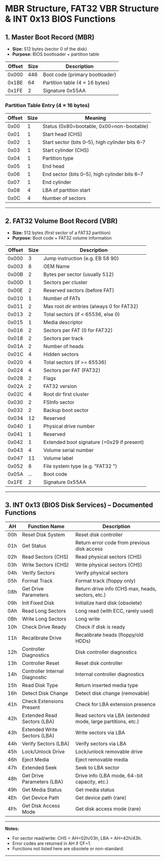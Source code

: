 # MBR Structure, FAT32 VBR Structure & INT 0x13 BIOS Functions

## 1. Master Boot Record (MBR)

- **Size:** 512 bytes (sector 0 of the disk)
- **Purpose:** BIOS bootloader + partition table

| Offset   | Size   | Description                        |
|----------|--------|------------------------------------|
| 0x000    | 446    | Boot code (primary bootloader)     |
| 0x1BE    | 64     | Partition table (4 × 16 bytes)     |
| 0x1FE    | 2      | Signature 0x55AA                   |

### Partition Table Entry (4 × 16 bytes)

| Offset | Size | Meaning                                              |
|--------|------|------------------------------------------------------|
| 0x00   | 1    | Status (0x80=bootable, 0x00=non-bootable)            |
| 0x01   | 1    | Start head (CHS)                                     |
| 0x02   | 1    | Start sector (bits 0–5), high cylinder bits 6–7      |
| 0x03   | 1    | Start cylinder (CHS)                                 |
| 0x04   | 1    | Partition type                                       |
| 0x05   | 1    | End head                                             |
| 0x06   | 1    | End sector (bits 0–5), high cylinder bits 6–7        |
| 0x07   | 1    | End cylinder                                         |
| 0x08   | 4    | LBA of partition start                               |
| 0x0C   | 4    | Number of sectors                                    |

---

## 2. FAT32 Volume Boot Record (VBR)

- **Size:** 512 bytes (first sector of a FAT32 partition)
- **Purpose:** Boot code + FAT32 volume information

| Offset   | Size | Description                                  |
|----------|------|----------------------------------------------|
| 0x000    | 3    | Jump instruction (e.g. EB 58 90)             |
| 0x003    | 8    | OEM Name                                     |
| 0x00B    | 2    | Bytes per sector (usually 512)               |
| 0x00D    | 1    | Sectors per cluster                          |
| 0x00E    | 2    | Reserved sectors (before FAT)                |
| 0x010    | 1    | Number of FATs                               |
| 0x011    | 2    | Max root dir entries (always 0 for FAT32)    |
| 0x013    | 2    | Total sectors (if < 65536, else 0)           |
| 0x015    | 1    | Media descriptor                             |
| 0x016    | 2    | Sectors per FAT (0 for FAT32)                |
| 0x018    | 2    | Sectors per track                            |
| 0x01A    | 2    | Number of heads                              |
| 0x01C    | 4    | Hidden sectors                               |
| 0x020    | 4    | Total sectors (if >= 65536)                  |
| 0x024    | 4    | Sectors per FAT (FAT32)                      |
| 0x028    | 2    | Flags                                        |
| 0x02A    | 2    | FAT32 version                                |
| 0x02C    | 4    | Root dir first cluster                       |
| 0x030    | 2    | FSInfo sector                                |
| 0x032    | 2    | Backup boot sector                           |
| 0x034    | 12   | Reserved                                     |
| 0x040    | 1    | Physical drive number                        |
| 0x041    | 1    | Reserved                                     |
| 0x042    | 1    | Extended boot signature (=0x29 if present)   |
| 0x043    | 4    | Volume serial number                         |
| 0x047    | 11   | Volume label                                 |
| 0x052    | 8    | File system type (e.g. "FAT32   ")           |
| 0x05A    | ...  | Boot code                                    |
| 0x1FE    | 2    | Signature 0x55AA                             |

---

## 3. INT 0x13 (BIOS Disk Services) – Documented Functions

| AH   | Function Name                     | Description                                                              |
|------|-----------------------------------|--------------------------------------------------------------------------|
| 00h  | Reset Disk System                 | Reset disk controller                                                    |
| 01h  | Get Status                        | Return error code from previous disk access                              |
| 02h  | Read Sectors (CHS)                | Read physical sectors (CHS)                                              |
| 03h  | Write Sectors (CHS)               | Write physical sectors (CHS)                                             |
| 04h  | Verify Sectors                    | Verify physical sectors                                                  |
| 05h  | Format Track                      | Format track (floppy only)                                               |
| 08h  | Get Drive Parameters              | Return drive info (CHS max, heads, sectors, etc.)                        |
| 09h  | Init Fixed Disk                   | Initialize hard disk (obsolete)                                          |
| 0Ah  | Read Long Sectors                 | Long read (with ECC, rarely used)                                        |
| 0Bh  | Write Long Sectors                | Long write                                                              |
| 10h  | Check Drive Ready                 | Check if disk is ready                                                   |
| 11h  | Recalibrate Drive                 | Recalibrate heads (floppy/old HDDs)                                      |
| 12h  | Controller Diagnostics            | Disk controller diagnostics                                              |
| 13h  | Controller Reset                  | Reset disk controller                                                    |
| 14h  | Controller Internal Diagnostic    | Internal controller diagnostics                                          |
| 15h  | Read Disk Type                    | Return inserted media type                                               |
| 16h  | Detect Disk Change                | Detect disk change (removable)                                           |
| 41h  | Check Extensions Present          | Check for LBA extension presence                                         |
| 42h  | Extended Read Sectors (LBA)       | Read sectors via LBA (extended mode, large partitions, etc.)             |
| 43h  | Extended Write Sectors (LBA)      | Write sectors via LBA                                                    |
| 44h  | Verify Sectors (LBA)              | Verify sectors via LBA                                                   |
| 45h  | Lock/Unlock Drive                 | Lock/unlock removable drive                                              |
| 46h  | Eject Media                       | Eject removable media                                                    |
| 47h  | Extended Seek                     | Seek to LBA sector                                                       |
| 48h  | Get Drive Parameters (LBA)        | Drive info (LBA mode, 64-bit capacity, etc.)                             |
| 49h  | Get Media Status                  | Get media status                                                         |
| 4Eh  | Get Device Path                   | Get device path (rare)                                                   |
| 4Fh  | Get Disk Access Mode              | Get disk access mode (rare)                                              |

---

**Notes:**
- For sector read/write: CHS = AH=02h/03h, LBA = AH=42h/43h.
- Error codes are returned in AH if CF=1.
- Functions not listed here are obsolete or non-standard.

---
